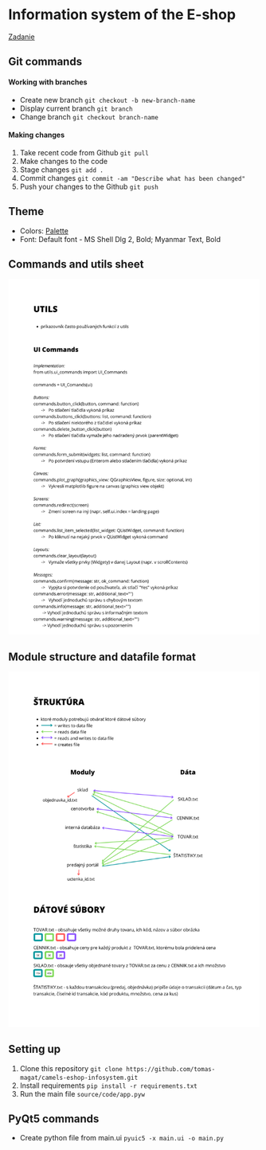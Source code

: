 # Information system of the E-shop

[Zadanie](assets/docs/zadanie.pdf)

## Git commands

#### Working with branches
- Create new branch `git checkout -b new-branch-name`
- Display current branch `git branch` 
- Change branch `git checkout branch-name`

#### Making changes 
1. Take recent code from Github `git pull`
2. Make changes to the code
3. Stage changes `git add .`
4. Commit changes `git commit -am "Describe what has been changed"`
5. Push your changes to the Github `git push`

## Theme

- Colors: [Palette](https://coolors.co/palette/cad2c5-84a98c-52796f-354f52-2f3e46)
- Font: Default font - MS Shell Dlg 2, Bold; Myanmar Text, Bold

## Commands and utils sheet
![](assets/docs/COMMANDS_4.png)

## Module structure and datafile format
![](assets/docs/STRUCTURE_3.png)

## Setting up

1. Clone this repository `git clone https://github.com/tomas-magat/camels-eshop-infosystem.git`
2. Install requirements  `pip install -r requirements.txt`
3. Run the main file `source/code/app.pyw`

## PyQt5 commands

- Create python file from main.ui `pyuic5 -x main.ui -o main.py`
